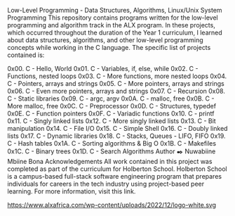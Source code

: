 Low-Level Programming - Data Structures, Algorithms, Linux/Unix System Programming
This repository contains programs written for the low-level programming and algorithm track in the ALX program. In these projects, which occurred throughout the duration of the Year 1 curriculum, I learned about data structures, algorithms, and other low-level programming concepts while working in the C language. The specific list of projects contained is:

0x00. C - Hello, World
0x01. C - Variables, if, else, while
0x02. C - Functions, nested loops
0x03. C - More functions, more nested loops
0x04. C - Pointers, arrays and strings
0x05. C - More pointers, arrays and strings
0x06. C - Even more pointers, arrays and strings
0x07. C - Recursion
0x08. C - Static libraries
0x09. C - argc, argv
0x0A. C - malloc, free
0x0B. C - More malloc, free
0x0C. C - Preprocessor
0x0D. C - Structures, typedef
0x0E. C - Function pointers
0x0F. C - Variadic functions
0x10. C - printf
0x11. C - Singly linked lists
0x12. C - More singly linked lists
0x13. C - Bit manipulation
0x14. C - File I/O
0x15. C - Simple Shell
0x16. C - Doubly linked lists
0x17. C - Dynamic libraries
0x18. C - Stacks, Queues - LIFO, FIFO
0x19. C - Hash tables
0x1A. C - Sorting algorithms & Big O
0x1B. C - Makefiles
0x1C. C - Binary trees
0x1D. C - Search Algorithms
Author ✒️
Nuwabiine Mbiine Bona <bona>
Acknowledgements
All work contained in this project was completed as part of the curriculum for Holberton School. Holberton School is a campus-based full-stack software engineering program that prepares individuals for careers in the tech industry using project-based peer learning. For more information, visit this link.

https://www.alxafrica.com/wp-content/uploads/2022/12/logo-white.svg
